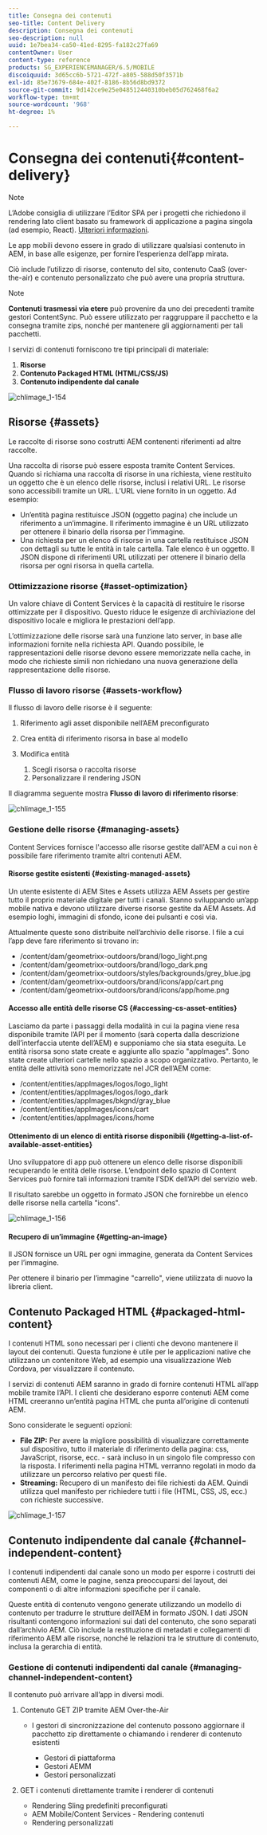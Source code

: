 ```yaml
---
title: Consegna dei contenuti
seo-title: Content Delivery
description: Consegna dei contenuti
seo-description: null
uuid: 1e7bea34-ca50-41ed-8295-fa182c27fa69
contentOwner: User
content-type: reference
products: SG_EXPERIENCEMANAGER/6.5/MOBILE
discoiquuid: 3d65cc6b-5721-472f-a805-588d50f3571b
exl-id: 85e73679-684e-402f-8186-8b56d8bd9372
source-git-commit: 9d142ce9e25e048512440310beb05d762468f6a2
workflow-type: tm+mt
source-wordcount: '968'
ht-degree: 1%

---
```


# Consegna dei contenuti{#content-delivery}

>[!NOTE]
>
>L’Adobe consiglia di utilizzare l’Editor SPA per i progetti che richiedono il rendering lato client basato su framework di applicazione a pagina singola (ad esempio, React). [Ulteriori informazioni](/help/sites-developing/spa-overview.md).

Le app mobili devono essere in grado di utilizzare qualsiasi contenuto in AEM, in base alle esigenze, per fornire l’esperienza dell’app mirata.

Ciò include l’utilizzo di risorse, contenuto del sito, contenuto CaaS (over-the-air) e contenuto personalizzato che può avere una propria struttura.

>[!NOTE]
>
>**Contenuti trasmessi via etere** può provenire da uno dei precedenti tramite gestori ContentSync. Può essere utilizzato per raggruppare il pacchetto e la consegna tramite zips, nonché per mantenere gli aggiornamenti per tali pacchetti.

I servizi di contenuti forniscono tre tipi principali di materiale:

1. **Risorse**
1. **Contenuto Packaged HTML (HTML/CSS/JS)**
1. **Contenuto indipendente dal canale**

![chlimage_1-154](assets/chlimage_1-154.png)

## Risorse {#assets}

Le raccolte di risorse sono costrutti AEM contenenti riferimenti ad altre raccolte.

Una raccolta di risorse può essere esposta tramite Content Services. Quando si richiama una raccolta di risorse in una richiesta, viene restituito un oggetto che è un elenco delle risorse, inclusi i relativi URL. Le risorse sono accessibili tramite un URL. L’URL viene fornito in un oggetto. Ad esempio:

* Un’entità pagina restituisce JSON (oggetto pagina) che include un riferimento a un’immagine. Il riferimento immagine è un URL utilizzato per ottenere il binario della risorsa per l’immagine.
* Una richiesta per un elenco di risorse in una cartella restituisce JSON con dettagli su tutte le entità in tale cartella. Tale elenco è un oggetto. Il JSON dispone di riferimenti URL utilizzati per ottenere il binario della risorsa per ogni risorsa in quella cartella.

### Ottimizzazione risorse {#asset-optimization}

Un valore chiave di Content Services è la capacità di restituire le risorse ottimizzate per il dispositivo. Questo riduce le esigenze di archiviazione del dispositivo locale e migliora le prestazioni dell’app.

L’ottimizzazione delle risorse sarà una funzione lato server, in base alle informazioni fornite nella richiesta API. Quando possibile, le rappresentazioni delle risorse devono essere memorizzate nella cache, in modo che richieste simili non richiedano una nuova generazione della rappresentazione delle risorse.

### Flusso di lavoro risorse {#assets-workflow}

Il flusso di lavoro delle risorse è il seguente:

1. Riferimento agli asset disponibile nell’AEM preconfigurato
1. Crea entità di riferimento risorsa in base al modello
1. Modifica entità

   1. Scegli risorsa o raccolta risorse
   1. Personalizzare il rendering JSON

Il diagramma seguente mostra **Flusso di lavoro di riferimento risorse**:

![chlimage_1-155](assets/chlimage_1-155.png)

### Gestione delle risorse {#managing-assets}

Content Services fornisce l&#39;accesso alle risorse gestite dall&#39;AEM a cui non è possibile fare riferimento tramite altri contenuti AEM.

#### Risorse gestite esistenti {#existing-managed-assets}

Un utente esistente di AEM Sites e Assets utilizza AEM Assets per gestire tutto il proprio materiale digitale per tutti i canali. Stanno sviluppando un’app mobile nativa e devono utilizzare diverse risorse gestite da AEM Assets. Ad esempio loghi, immagini di sfondo, icone dei pulsanti e così via.

Attualmente queste sono distribuite nell’archivio delle risorse. I file a cui l’app deve fare riferimento si trovano in:

* /content/dam/geometrixx-outdoors/brand/logo_light.png
* /content/dam/geometrixx-outdoors/brand/logo_dark.png
* /content/dam/geometrixx-outdoors/styles/backgrounds/grey_blue.jpg
* /content/dam/geometrixx-outdoors/brand/icons/app/cart.png
* /content/dam/geometrixx-outdoors/brand/icons/app/home.png

#### Accesso alle entità delle risorse CS {#accessing-cs-asset-entities}

Lasciamo da parte i passaggi della modalità in cui la pagina viene resa disponibile tramite l’API per il momento (sarà coperta dalla descrizione dell’interfaccia utente dell’AEM) e supponiamo che sia stata eseguita. Le entità risorsa sono state create e aggiunte allo spazio &quot;appImages&quot;. Sono state create ulteriori cartelle nello spazio a scopo organizzativo. Pertanto, le entità delle attività sono memorizzate nel JCR dell’AEM come:

* /content/entities/appImages/logos/logo_light
* /content/entities/appImages/logos/logo_dark
* /content/entities/appImages/bkgnd/gray_blue
* /content/entities/appImages/icons/cart
* /content/entities/appImages/icons/home

#### Ottenimento di un elenco di entità risorse disponibili {#getting-a-list-of-available-asset-entities}

Uno sviluppatore di app può ottenere un elenco delle risorse disponibili recuperando le entità delle risorse. L’endpoint dello spazio di Content Services può fornire tali informazioni tramite l’SDK dell’API del servizio web.

Il risultato sarebbe un oggetto in formato JSON che fornirebbe un elenco delle risorse nella cartella &quot;icons&quot;.

![chlimage_1-156](assets/chlimage_1-156.png)

#### Recupero di un’immagine {#getting-an-image}

Il JSON fornisce un URL per ogni immagine, generata da Content Services per l’immagine.

Per ottenere il binario per l’immagine &quot;carrello&quot;, viene utilizzata di nuovo la libreria client.

## Contenuto Packaged HTML {#packaged-html-content}

I contenuti HTML sono necessari per i clienti che devono mantenere il layout dei contenuti. Questa funzione è utile per le applicazioni native che utilizzano un contenitore Web, ad esempio una visualizzazione Web Cordova, per visualizzare il contenuto.

I servizi di contenuti AEM saranno in grado di fornire contenuti HTML all’app mobile tramite l’API. I clienti che desiderano esporre contenuti AEM come HTML creeranno un’entità pagina HTML che punta all’origine di contenuti AEM.

Sono considerate le seguenti opzioni:

* **File ZIP:** Per avere la migliore possibilità di visualizzare correttamente sul dispositivo, tutto il materiale di riferimento della pagina: css, JavaScript, risorse, ecc. - sarà incluso in un singolo file compresso con la risposta. I riferimenti nella pagina HTML verranno regolati in modo da utilizzare un percorso relativo per questi file.
* **Streaming:** Recupero di un manifesto dei file richiesti da AEM. Quindi utilizza quel manifesto per richiedere tutti i file (HTML, CSS, JS, ecc.) con richieste successive.

![chlimage_1-157](assets/chlimage_1-157.png)

## Contenuto indipendente dal canale {#channel-independent-content}

I contenuti indipendenti dal canale sono un modo per esporre i costrutti dei contenuti AEM, come le pagine, senza preoccuparsi del layout, dei componenti o di altre informazioni specifiche per il canale.

Queste entità di contenuto vengono generate utilizzando un modello di contenuto per tradurre le strutture dell’AEM in formato JSON. I dati JSON risultanti contengono informazioni sui dati del contenuto, che sono separati dall’archivio AEM. Ciò include la restituzione di metadati e collegamenti di riferimento AEM alle risorse, nonché le relazioni tra le strutture di contenuto, inclusa la gerarchia di entità.

### Gestione di contenuti indipendenti dal canale {#managing-channel-independent-content}

Il contenuto può arrivare all’app in diversi modi.

1. Contenuto GET ZIP tramite AEM Over-the-Air

   * I gestori di sincronizzazione del contenuto possono aggiornare il pacchetto zip direttamente o chiamando i renderer di contenuto esistenti

      * Gestori di piattaforma
      * Gestori AEMM
      * Gestori personalizzati

1. GET i contenuti direttamente tramite i renderer di contenuti

   * Rendering Sling predefiniti preconfigurati
   * AEM Mobile/Content Services - Rendering contenuti
   * Rendering personalizzati
